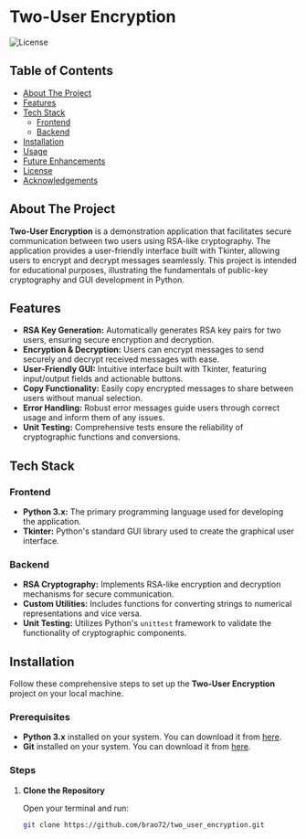 # Two-User Encryption

![License](https://img.shields.io/badge/license-MIT-blue.svg)

## Table of Contents

- [About The Project](#about-the-project)
- [Features](#features)
- [Tech Stack](#tech-stack)
  - [Frontend](#frontend)
  - [Backend](#backend)
- [Installation](#installation)
- [Usage](#usage)
- [Future Enhancements](#future-enhancements)
- [License](#license)
- [Acknowledgements](#acknowledgements)

## About The Project

**Two-User Encryption** is a demonstration application that facilitates secure communication between two users using RSA-like cryptography. The application provides a user-friendly interface built with Tkinter, allowing users to encrypt and decrypt messages seamlessly. This project is intended for educational purposes, illustrating the fundamentals of public-key cryptography and GUI development in Python.

## Features

- **RSA Key Generation:** Automatically generates RSA key pairs for two users, ensuring secure encryption and decryption.
- **Encryption & Decryption:** Users can encrypt messages to send securely and decrypt received messages with ease.
- **User-Friendly GUI:** Intuitive interface built with Tkinter, featuring input/output fields and actionable buttons.
- **Copy Functionality:** Easily copy encrypted messages to share between users without manual selection.
- **Error Handling:** Robust error messages guide users through correct usage and inform them of any issues.
- **Unit Testing:** Comprehensive tests ensure the reliability of cryptographic functions and conversions.

## Tech Stack

### Frontend

- **Python 3.x:** The primary programming language used for developing the application.
- **Tkinter:** Python's standard GUI library used to create the graphical user interface.

### Backend

- **RSA Cryptography:** Implements RSA-like encryption and decryption mechanisms for secure communication.
- **Custom Utilities:** Includes functions for converting strings to numerical representations and vice versa.
- **Unit Testing:** Utilizes Python's `unittest` framework to validate the functionality of cryptographic components.

## Installation

Follow these comprehensive steps to set up the **Two-User Encryption** project on your local machine.

### Prerequisites

- **Python 3.x** installed on your system. You can download it from [here](https://www.python.org/downloads/).
- **Git** installed on your system. You can download it from [here](https://git-scm.com/downloads).

### Steps

1. **Clone the Repository**

   Open your terminal and run:

   ```bash
   git clone https://github.com/brao72/two_user_encryption.git

